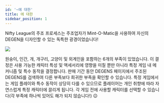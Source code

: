 ```yaml
---
id: '~에 대한'
title: 에 대한
sidebar_position: 1
---
```


Nifty League의 주조 프로세스는 주조업자가 Mint-O-Matic을 사용하여 자신의 DEGEN을 디자인할 수 있는 독특한 광경이었습니다!

![](/img/mintomatic.gif)

원숭이, 인간, 개, 개구리, 고양이 및 외계인을 포함하는 6개의 부족이 있었습니다. 이 결정은 사용 가능한 캐릭터 특성 및 액세서리에 영향을 미칠 뿐만 아니라 특정 게임 내 메커니즘 및 특수 동작을 결정합니다. 판매 기간 동안 DEGENS 페이지에서 주조된 DEGENS를 검색하여 다른 부족보다 희귀한 부족을 확인할 수 있습니다. 특정 게임에서는 게임 플레이와 특수 동작이 상당히 다를 수 있으므로 플레이어는 개인 취향에 따라 자연스럽게 특정 캐릭터에 끌리게 됩니다. 각 게임 전에 사용할 캐릭터를 선택할 수 있습니다(각 부족에 하나씩 있어도 해가 되지 않습니다!) 😉
